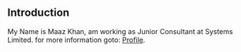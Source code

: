 ## Introduction
My Name is Maaz Khan, am working as Junior Consultant at Systems Limited.
for more information goto: 
[Profile](https://maazk9119.github.io/profile).

